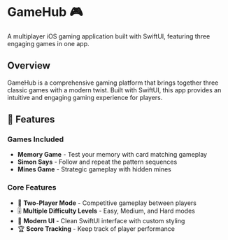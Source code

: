# GameHub 🎮

A multiplayer iOS gaming application built with SwiftUI, featuring three engaging games in one app.

## Overview

GameHub is a comprehensive gaming platform that brings together three classic games with a modern twist. Built with SwiftUI, this app provides an intuitive and engaging gaming experience for players.

## 🎯 Features

### Games Included
- **Memory Game** - Test your memory with card matching gameplay
- **Simon Says** - Follow and repeat the pattern sequences 
- **Mines Game** - Strategic gameplay with hidden mines

### Core Features
- 👥 **Two-Player Mode** - Competitive gameplay between players
- 🎚️ **Multiple Difficulty Levels** - Easy, Medium, and Hard modes
- 📱 **Modern UI** - Clean SwiftUI interface with custom styling
- 🏆 **Score Tracking** - Keep track of player performance

